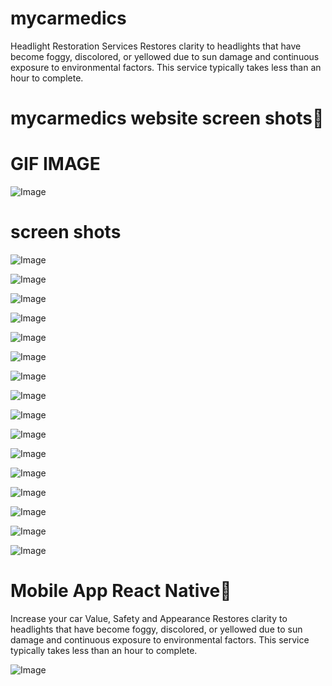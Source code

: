 # mycarmedics
Headlight Restoration
Services
Restores clarity to headlights that have become foggy, discolored, or yellowed due to sun damage and continuous exposure to environmental factors. This service typically takes less than an hour to complete.

# mycarmedics website screen shots🌟


# GIF IMAGE
![Image](https://github.com/AsmaJalal/mycarmedics/blob/main/MyCarmedics_website_MERN_STACK/screenshots/MyCarmedicswebsite.gif?compress=1&resize=1024x700)


# screen shots

![Image](https://github.com/AsmaJalal/mycarmedics/blob/main/MyCarmedics_website_MERN_STACK/screenshots/screenshot%201.png?compress=1&resize=1024x768)

![Image](https://github.com/AsmaJalal/mycarmedics/blob/main/MyCarmedics_website_MERN_STACK/screenshots/screenshot%202.png?compress=1&resize=1024x768)

![Image](https://github.com/AsmaJalal/mycarmedics/blob/main/MyCarmedics_website_MERN_STACK/screenshots/screenshot%203.png?compress=1&resize=1024x768)

![Image](https://github.com/AsmaJalal/mycarmedics/blob/man/MyCarmedics_website_MERN_STACK/screenshots/screenshot%204.png?compress=1&resize=1024x768)

![Image](https://github.com/AsmaJalal/mycarmedics/blob/main/MyCarmedics_website_MERN_STACK/screenshots/screenshot%205.png?compress=1&resize=1024x768)

![Image](https://github.com/AsmaJalal/mycarmedics/blob/main/MyCarmedics_website_MERN_STACK/screenshots/screenshot%206.png?compress=1&resize=1024x768)

![Image](https://github.com/AsmaJalal/mycarmedics/blob/main/MyCarmedics_website_MERN_STACK/screenshots/screenshot%207.png?compress=1&resize=1024x768)

![Image](https://github.com/AsmaJalal/mycarmedics/blob/main/MyCarmedics_website_MERN_STACK/screenshots/screenshot%208.png?compress=1&resize=1024x768)

![Image](https://github.com/AsmaJalal/mycarmedics/blob/main/MyCarmedics_website_MERN_STACK/screenshots/screenshot%209.png?compress=1&resize=1024x768)

![Image](https://github.com/AsmaJalal/mycarmedics/blob/main/MyCarmedics_website_MERN_STACK/screenshots/screenshot%2010.png?compress=1&resize=1024x768)

![Image](https://github.com/AsmaJalal/mycarmedics/blob/main/MyCarmedics_website_MERN_STACK/screenshots/screenshot%2011.png?compress=1&resize=1024x768)

![Image](https://github.com/AsmaJalal/mycarmedics/blob/main/MyCarmedics_website_MERN_STACK/screenshots/screenshot%2012.png?compress=1&resize=1024x768)

![Image](https://github.com/AsmaJalal/mycarmedics/blob/main/MyCarmedics_website_MERN_STACK/screenshots/screenshot%2013.png?compress=1&resize=1024x768)

![Image](https://github.com/AsmaJalal/mycarmedics/blob/main/MyCarmedics_website_MERN_STACK/screenshots/screenshot%2014.png?compress=1&resize=1024x768)

![Image](https://github.com/AsmaJalal/mycarmedics/blob/main/MyCarmedics_website_MERN_STACK/screenshots/screenshot%2015.png?compress=1&resize=1024x768)

![Image](https://github.com/AsmaJalal/mycarmedics/blob/main/MyCarmedics_website_MERN_STACK/screenshots/screenshot%2016.png?compress=1&resize=1024x768)

# Mobile App React Native🌟

Increase your car
Value, Safety and Appearance
Restores clarity to headlights that have become foggy, discolored, or yellowed due to sun damage and continuous exposure to environmental factors. This service typically takes less than an hour to complete.

![Image](https://github.com/AsmaJalal/mycarmedics/blob/main/MyCarmedicsMobile_react_native/screenshots/1%20(1).png?compress=1&resize=200x400)